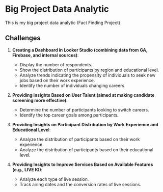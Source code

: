 # Big Project Data Analytic
This is my big project data analytic (Fact Finding Project)
## Challenges
1. **Creating a Dashboard in Looker Studio (combining data from GA, Firebase, and internal sources)**:
   - Display the number of respondents.
   - Show the distribution of participants by region and educational level.
   - Analyze trends indicating the propensity of individuals to seek new jobs based on their work experience.
   - Identify the number of individuals changing careers.

2. **Providing Insights Based on User Talent (aimed at making candidate screening more effective)**:
   - Determine the number of participants looking to switch careers.
   - Identify the top career goals among participants.

3. **Providing Insights on Participant Distribution by Work Experience and Educational Level**:
   - Analyze the distribution of participants based on their work experience.
   - Analyze the distribution of participants based on their educational level.

4. **Providing Insights to Improve Services Based on Available Features (e.g., LIVE IG)**:
   - Analyze each type of live session.
   - Track airing dates and the conversion rates of live sessions.
